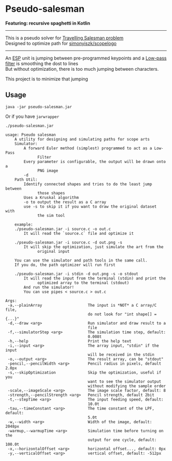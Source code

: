 # Pseudo-salesman  
**Featuring: recursive spaghetti in Kotlin**

---

This is a pseudo solver for [Travelling Salesman problem](https://en.wikipedia.org/wiki/Travelling_salesman_problem)  
Designed to optimize path for [simonyiszk/scopelogo](https://github.com/simonyiszk/scopelogo)

---

An [ESP](https://www.espressif.com/en/products/socs/esp32) unit is jumping between pre-programmed keypoints and a [Low-pass filter](https://en.wikipedia.org/wiki/Low-pass_filter) is smoothing the dost to lines  
But without optimization, there is too much jumping between characters.  

This project is to minimize that jumping


## Usage
```shell
java -jar pseudo-salesman.jar
```
Or if you have `jarwrapper`
```shell
./pseudo-salesman.jar
```  

```shell
usage: Pseudo salesman
    A utility for designing and simulating paths for scope arts
    Simulator:
        A forward Euler method (simplest) programmed to act as a Low-Pass
              Filter
        Every parameter is configurable, the output will be drawn onto a
              PNG image
        -d
    Path Util:
        Identify connected shapes and tries to do the least jump between
              those shapes
        Uses a Kruskal algorithm
        -o to output the result as a C array
        use -s to skip it if you want to draw the original dataset with
              the sim tool

    example:
    ./pseudo-salesman.jar -i source.c -o out.c
        It will read the `source.c` file and optimize it

    ./pseudo-salesman.jar -i source.c -d out.png -s
        It will skip the optimization, just simulate the art from the
              original input

    You can use the simulator and path tools in the same call.
    If you do, the path optimizer will run first

    ./pseudo-salesman.jar -i stdin -d out.png -s -o stdout
        It will read the input from the terminal (stdin) and print the
              optimized array to the terminal (stdout)
        And run the simulator!
        You can use pipes < source.c > out.c

Args:
 -a,--plainArray                    The input is *NOT* a C array/C file,
                                    do not look for "int shape[] = {...}"
 -d,--draw <arg>                    Run simulator and draw result to a
                                    file
 -f,--simulatorStep <arg>           The simulation time step, default:
                                    0.008t
 -h,--help                          Print the help text
 -i,--input <arg>                   The array input, "stdin" if the input
                                    will be received in the stdin
 -o,--output <arg>                  The result array, can be "stdout"
 -pencil,--pencilWidth <arg>        Pencil radius in pixels, default 2.0px
 -s,--skipOptimization              Skip the optimization, useful if you
                                    want to see the simulator output
                                    without modifying the sample order
 -scale,--imageScale <arg>          The image scale factor, default: 8
 -strength,--pencilStrength <arg>   Pencil strength, default 2bit
 -t,--stepTime <arg>                The input feeding speed, default:
                                    10.0t
 -tau,--timeConstant <arg>          The time constant of the LPF, default:
                                    5.0t
 -w,--width <arg>                   Width of the image, default: 2048px
 -warmup,--warmupTime <arg>         Simulation time before turning on the
                                    output for one cycle, default: 100.0t
 -x,--horizontalOffset <arg>        horizontal offset..., default: 0px
 -y,--verticalOffset <arg>          vertical offset, default: -512px
```